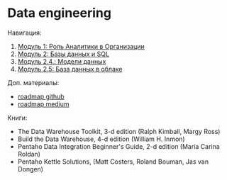 # Data  engineering
Навигация:

1. [Модуль  1: Роль Аналитики в Организации](./module-1/README.md)
2. [Модуль 2: Базы данных и SQL](./module-2/README.md)
3. [Модуль 2.4.: Модели данных](./module-2/README.md#2-4:-модели-данных)
4. [Модуль 2.5: База данных в облаке](./module-2/README.md#25-база-данных-в-облаке)


Доп. материалы:

- [roadmap github](https://github.com/datastacktv/data-engineer-roadmap)
- [roadmap medium](https://medium.com/codex/how-to-become-a-data-engineer-905686dee7ce)

Книги:

- The Data Warehouse Toolkit, 3-d edition (Ralph Kimball, Margy Ross)
- Build  the Data Warehouse, 4-d edition (William H. Inmon)
- Pentaho Data Integration Beginner's Guide, 2-d edition (María Carina Roldan)
- Pentaho Kettle Solutions, (Matt Costers, Roland Bouman, Jas van Dongen)